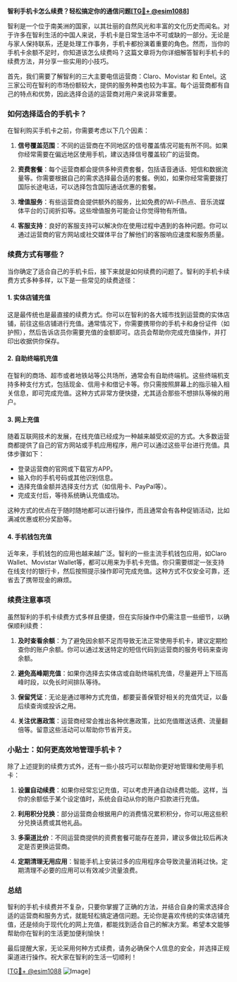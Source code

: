 **智利手机卡怎么续费？轻松搞定你的通信问题[[TG💪+ @esim1088](https://t.me/s/esim1088)]**

智利是一个位于南美洲的国家，以其壮丽的自然风光和丰富的文化历史而闻名。对于许多在智利生活的中国人来说，手机卡是日常生活中不可或缺的一部分。无论是与家人保持联系，还是处理工作事务，手机卡都扮演着重要的角色。然而，当你的手机卡余额不足时，你知道该怎么续费吗？这篇文章将为你详细解答智利手机卡的续费方法，并分享一些实用的小技巧。

首先，我们需要了解智利的三大主要电信运营商：Claro、Movistar 和 Entel。这三家公司在智利的市场份额较大，提供的服务种类也较为丰富。每个运营商都有自己的特点和优势，因此选择合适的运营商对用户来说非常重要。

### **如何选择适合的手机卡？**

在智利购买手机卡之前，你需要考虑以下几个因素：

1. **信号覆盖范围**：不同的运营商在不同地区的信号覆盖情况可能有所不同。如果你经常需要在偏远地区使用手机，建议选择信号覆盖较广的运营商。
   
2. **资费套餐**：每个运营商都会提供多种资费套餐，包括语音通话、短信和数据流量等。你需要根据自己的需求选择最合适的套餐。例如，如果你经常需要拨打国际长途电话，可以选择包含国际通话优惠的套餐。

3. **增值服务**：有些运营商会提供额外的服务，比如免费的Wi-Fi热点、音乐流媒体平台的订阅折扣等。这些增值服务可能会让你觉得物有所值。

4. **客服支持**：良好的客服支持可以解决你在使用过程中遇到的各种问题。你可以通过运营商的官方网站或社交媒体平台了解他们的客服响应速度和服务质量。

### **续费方式有哪些？**

当你确定了适合自己的手机卡后，接下来就是如何续费的问题了。智利的手机卡续费方式多种多样，以下是一些常见的续费途径：

#### **1. 实体店铺充值**

这是最传统也是最直接的续费方式。你可以在智利的各大城市找到运营商的实体店铺，前往这些店铺进行充值。通常情况下，你需要携带你的手机卡和身份证件（如护照），然后告诉店员你需要充值的金额即可。店员会帮助你完成充值操作，并打印出收据供你保存。

#### **2. 自助终端机充值**

在智利的商场、超市或者地铁站等公共场所，通常会有自助终端机。这些终端机支持多种支付方式，包括现金、信用卡和借记卡等。你只需按照屏幕上的指示输入相关信息，即可完成充值。这种方式非常方便快捷，尤其适合那些不想排队等候的用户。

#### **3. 网上充值**

随着互联网技术的发展，在线充值已经成为一种越来越受欢迎的方式。大多数运营商都提供了自己的官方网站或手机应用程序，用户可以通过这些平台进行充值。具体步骤如下：

- 登录运营商的官网或下载官方APP。
- 输入你的手机号码或其他识别信息。
- 选择充值金额并选择支付方式（如信用卡、PayPal等）。
- 完成支付后，等待系统确认充值成功。

这种方式的优点在于随时随地都可以进行操作，而且通常会有各种促销活动，比如满减优惠或积分奖励等。

#### **4. 手机钱包充值**

近年来，手机钱包的应用也越来越广泛。智利的一些主流手机钱包应用，如Claro Wallet、Movistar Wallet等，都可以用来为手机卡充值。你只需要绑定一张支持在线支付的银行卡，然后按照提示操作即可完成充值。这种方式不仅安全可靠，还省去了携带现金的麻烦。

### **续费注意事项**

虽然智利的手机卡续费方式多样且便捷，但在实际操作中仍需注意一些细节，以确保顺利续费：

1. **及时查看余额**：为了避免因余额不足而导致无法正常使用手机卡，建议定期检查你的账户余额。你可以通过发送特定的短信代码到运营商的服务号码来查询余额。

2. **避免高峰期充值**：如果你选择去实体店或自助终端机充值，尽量避开上下班高峰时段，以免长时间排队等待。

3. **保留凭证**：无论是通过哪种方式充值，都要妥善保管好相关的充值凭证，以备后续查询或投诉之用。

4. **关注优惠政策**：运营商经常会推出各种优惠政策，比如充值赠送话费、流量翻倍等。留意这些活动可以帮助你节省开支。

### **小贴士：如何更高效地管理手机卡？**

除了上述提到的续费方式外，还有一些小技巧可以帮助你更好地管理和使用手机卡：

1. **设置自动续费**：如果你经常忘记充值，可以考虑开通自动续费功能。这样，当你的余额低于某个设定值时，系统会自动从你的账户扣款进行充值。

2. **利用积分兑换**：部分运营商会根据用户的消费情况累积积分，你可以用这些积分兑换话费或其他礼品。

3. **多渠道比价**：不同运营商提供的资费套餐可能存在差异，建议多做比较后再决定是否更换运营商。

4. **定期清理无用应用**：智能手机上安装过多的应用程序会导致流量消耗过快。定期清理不必要的应用可以有效减少流量浪费。

### **总结**

智利的手机卡续费并不复杂，只要你掌握了正确的方法，并结合自身的需求选择合适的运营商和服务方式，就能轻松搞定通信问题。无论你是喜欢传统的实体店铺充值，还是倾向于现代化的网上充值，都能找到适合自己的解决方案。希望本文能够帮助你在智利的生活更加便利愉快！

最后提醒大家，无论采用何种方式续费，请务必确保个人信息的安全，并选择正规渠道进行操作。祝大家在智利的生活一切顺利！

[[TG💪+ @esim1088](https://t.me/s/esim1088) ![Image](https://i.postimg.cc/4NQfJmqS/Snipaste-2025-05-13-00-14-12.png)]